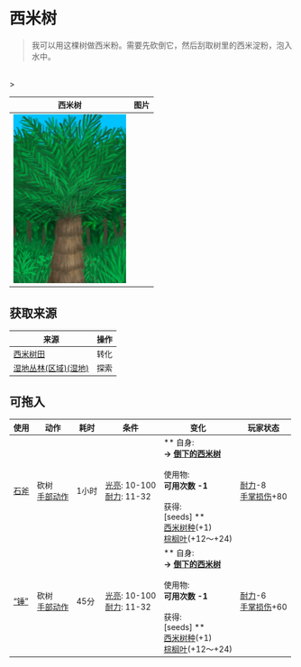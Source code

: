 # 西米树  
> 我可以用这棵树做西米粉。需要先砍倒它，然后刮取树里的西米淀粉，泡入水中。  
<br>  
>   
  
  西米树  |   图片   
 ----  |  ----:   
   |  <img decoding="async" src="Sprite/SagoPalm.png" href="a.md" style="max-width:300px;max-height:300px;">   
  
## 获取来源  
来源  |  操作  
----  |  ----  
[西米树田](CropPlotSagoPalm.md)  |  转化  
[湿地丛林(区域)(湿地)](Wetlands.md)  |  探索  
## 可拖入  
使用  |  动作  |  耗时  |  条件  |  变化  |  玩家状态  
----  |  ----  |  ----  |  ----  |  ----  |  ----  
[石斧](StoneAxe.md)  |  砍树<br>[手部动作](HandAction.md)  |  1小时  |  [光亮](Light.md): 10-100<br>[耐力](Stamina.md): 11-32  |  ** 自身: **<br>→ [倒下的西米树](SagoPalmFelled.md)<br><br>** 使用物: **<br>可用次数  -1<br><br>** 获得: **<br>** [seeds] **<br>  [西米树种](SagoSeeds.md)(+1)<br>  [棕榈叶](PalmFronds.md)(+12～+24)<br>  |  [耐力](Stamina.md)-8<br>[手掌损伤](HandDamage.md)+80  
[“锤”](tag_Axe.md)  |  砍树<br>[手部动作](HandAction.md)  |  45分  |  [光亮](Light.md): 10-100<br>[耐力](Stamina.md): 11-32  |  ** 自身: **<br>→ [倒下的西米树](SagoPalmFelled.md)<br><br>** 使用物: **<br>可用次数  -1<br><br>** 获得: **<br>** [seeds] **<br>  [西米树种](SagoSeeds.md)(+1)<br>  [棕榈叶](PalmFronds.md)(+12～+24)<br>  |  [耐力](Stamina.md)-6<br>[手掌损伤](HandDamage.md)+60  


<script>document.title="西米树 - 卡牌生存百科 Card Survival Wiki";</script>